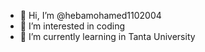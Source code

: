 - 👋 Hi, I’m @hebamohamed1102004
- 👀 I’m interested in coding
- 🌱 I’m currently learning in Tanta University

